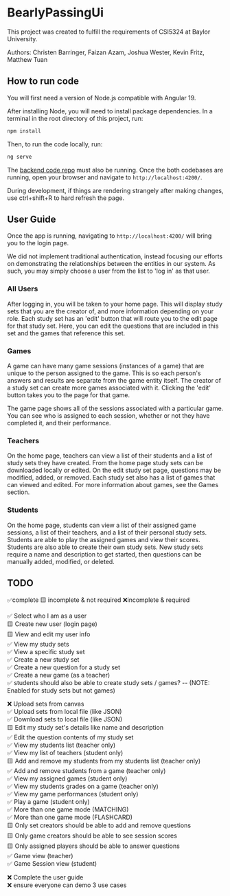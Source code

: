 # BearlyPassingUi
This project was created to fulfill the requirements of CSI5324 at Baylor University.

Authors: Christen Barringer, Faizan Azam, Joshua Wester, Kevin Fritz, Matthew Tuan

## How to run code

You will first need a version of Node.js compatible with Angular 19. 

After installing Node, you will need to install package dependencies. In a terminal in the root directory of this project, run: 

```bash
npm install
```

Then, to run the code locally, run:

```bash
ng serve
```

The [backend code repo](https://github.com/household-four/BearlyPassing) must also be running. Once the both codebases are running, 
open your browser and navigate to `http://localhost:4200/`. 

During development, if things are rendering strangely after making changes, use ctrl+shift+R to hard refresh the page.

## User Guide
Once the app is running, navigating to `http://localhost:4200/` will bring you to the login page. 

We did not implement traditional authentication, instead focusing our efforts on demonstrating the relationships 
between the entities in our system. As such, you may simply choose a user from the list to 'log in' as that user. 

### All Users

After logging in, you will be taken to your home page. This will display study sets that you are the creator of, and more information depending on your role. 
Each study set has an 'edit' button that will route you to the edit page for that study set. Here, you can edit the questions that are included in this set 
and the games that reference this set. 

### Games

A game can have many game sessions (instances of a game) that are unique to the person assigned to the game. This is so each person's answers and results are 
separate from the game entity itself. The creator of a study set can create more games associated with it. Clicking the 'edit' button takes you to the 
page for that game. 

The game page shows all of the sessions associated with a particular game. You can see who is assigned to each session, whether or not they have completed it, and their performance. 

### Teachers

On the home page, teachers can view a list of their students and a list of study sets they have created.
From the home page study sets can be downloaded locally or edited. On the edit study set page, questions may be modified,
added, or removed. Each study set also has a list of games that can viewed and edited. For more information about games, see the Games section.

### Students

On the home page, students can view a list of their assigned game sessions, a list of their teachers, and a list of their
personal study sets. Students are able to play the assigned games and view their scores. Students are also able to create
their own study sets. New study sets require a name and description to get started, then questions can be manually added,
modified, or deleted.


## TODO
✅complete 🟨 incomplete & not required ❌incomplete & required


✅ Select who I am as a user  
🟨 Create new user (login page)  
🟨 View and edit my user info  
✅ View my study sets  
✅ View a specific study set  
✅ Create a new study set  
✅ Create a new question for a study set  
✅ Create a new game (as a teacher)  
✅ students should also be able to create study sets / games?  -- (NOTE: Enabled for study sets but not games)

❌ Upload sets from canvas  
✅ Upload sets from local file (like JSON)  
✅ Download sets to local file (like JSON)  
🟨 Edit my study set's details like name and description  
✅ Edit the question contents of my study set  
✅ View my students list (teacher only)  
✅ View my list of teachers (student only)  
🟨 Add and remove my students from my students list (teacher only)   
✅ Add and remove students from a game (teacher only)  
✅ View my assigned games (student only)  
✅ View my students grades on a game (teacher only)   
✅ View my game performances (student only)  
✅ Play a game (student only)  
✅ More than one game mode (MATCHING)  
✅ More than one game mode (FLASHCARD)  
🟨 Only set creators should be able to add and remove questions  
🟨 Only game creators should be able to see session scores  
🟨 Only assigned players should be able to answer questions  
✅ Game view (teacher)  
✅ Game Session view (student)

❌ Complete the user guide  
❌ ensure everyone can demo 3 use cases  


